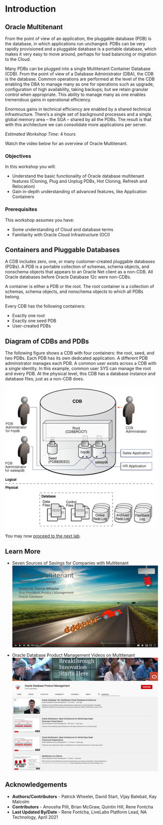 # Introduction

## Oracle Multitenant
From the point of view of an application, the pluggable database (PDB) is the database, in which applications run unchanged. PDBs can be very rapidly provisioned and a pluggable database is a portable database, which makes it very easy to move around, perhaps for load balancing or migration to the Cloud.

Many PDBs can be plugged into a single Multitenant Container Database (CDB). From the point of view of a Database Administrator (DBA), the CDB is the database. Common operations are performed at the level of the CDB enabling the DBA to manage many as one for operations such as upgrade, configuration of high availability, taking backups; but we retain granular control when appropriate. This ability to manage many as one enables tremendous gains in operational efficiency.

Enormous gains in technical efficiency are enabled by a shared technical infrastructure. There’s a single set of background processes and a single, global memory area – the SGA – shared by all the PDBs. The result is that with this architecture we can consolidate more applications per server.

*Estimated Workshop Time*: 4 hours

Watch the video below for an overview of Oracle Multitenant.

[](youtube:4mUwjBfztfU)

### Objectives

In this workshop you will:
* Understand the basic functionality of Oracle database multitenant features (Cloning, Plug and Unplug PDBs, Hot Cloning, Refresh and Relocation) 
* Gain in-depth understanding of advanced features, like Application Containers

### Prerequisites

This workshop assumes you have:
- Some understanding of Cloud and database terms
- Familiarity with Oracle Cloud Infrastructure (OCI)


## **Containers and Pluggable Databases**

A CDB includes zero, one, or many customer-created pluggable databases (PDBs). A PDB is a portable collection of schemas, schema objects, and nonschema objects that appears to an Oracle Net client as a non-CDB. All Oracle databases before Oracle Database 12c were non-CDBs.

A container is either a PDB or the root. The root container is a collection of schemas, schema objects, and nonschema objects to which all PDBs belong.

Every CDB has the following containers:
- Exactly one root
- Exactly one seed PDB
- User-created PDBs

## **Diagram of CDBs and PDBs**

The following figure shows a CDB with four containers: the root, seed, and two PDBs. Each PDB has its own dedicated application. A different PDB administrator manages each PDB. A common user exists across a CDB with a single identity. In this example, common user SYS can manage the root and every PDB. At the physical level, this CDB has a database instance and database files, just as a non-CDB does.

![](./images/arch.png " ")

You may now [proceed to the next lab](#next).

## Learn More

- Seven Sources of Savings for Companies with Multitenant
<a href="https://www.youtube.com/watch?v=beB8_jS7Vh0&list=PLdtXkK5KBY55xRePeQfgTOK6rYScVsMcN">![](./images/sevensources.png " ") </a>

- Oracle Database Product Management Videos on Multitenant
<a href="https://www.youtube.com/channel/UCr6mzwq_gcdsefQWBI72wIQ/search?query=multitenant">![](./images/youtube.png " ") </a>

## Acknowledgements

- **Authors/Contributors** - Patrick Wheeler, David Start, Vijay Balebail, Kay Malcolm
- **Contributors** -  Anoosha Pilli, Brian McGraw, Quintin Hill, Rene Fontcha
- **Last Updated By/Date** - Rene Fontcha, LiveLabs Platform Lead, NA Technology, April 2021
